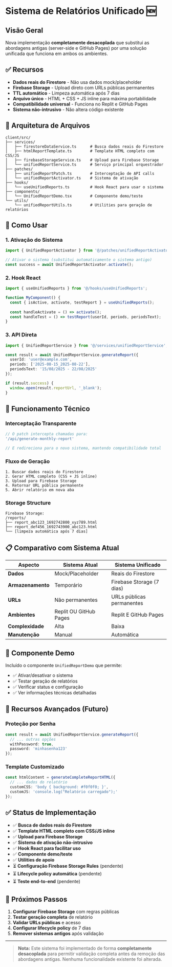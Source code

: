 # Sistema de Relatórios Unificado 🆕

## Visão Geral

Nova implementação **completamente desacoplada** que substitui as abordagens antigas (server-side e GitHub Pages) por uma solução unificada que funciona em ambos os ambientes.

## ✅ Recursos

- **Dados reais do Firestore** - Não usa dados mock/placeholder
- **Firebase Storage** - Upload direto com URLs públicas permanentes  
- **TTL automático** - Limpeza automática após 7 dias
- **Arquivo único** - HTML + CSS + JS inline para máxima portabilidade
- **Compatibilidade universal** - Funciona no Replit e GitHub Pages
- **Sistema não-intrusivo** - Não altera código existente

## 📁 Arquitetura de Arquivos

```
client/src/
├── services/
│   ├── firestoreDataService.ts      # Busca dados reais do Firestore
│   ├── htmlReportTemplate.ts        # Template HTML completo com CSS/JS
│   ├── firebaseStorageService.ts    # Upload para Firebase Storage
│   └── unifiedReportService.ts      # Serviço principal orquestrador
├── patches/
│   ├── unifiedReportPatch.ts        # Interceptação de API calls
│   └── unifiedReportActivator.ts    # Sistema de ativação
├── hooks/
│   └── useUnifiedReports.ts         # Hook React para usar o sistema
├── components/
│   └── UnifiedReportDemo.tsx        # Componente demo/teste
└── utils/
    └── unifiedReportUtils.ts        # Utilities para geração de relatórios
```

## 🚀 Como Usar

### 1. Ativação do Sistema

```typescript
import { UnifiedReportActivator } from '@/patches/unifiedReportActivator';

// Ativar o sistema (substitui automaticamente o sistema antigo)
const success = await UnifiedReportActivator.activate();
```

### 2. Hook React

```typescript
import { useUnifiedReports } from '@/hooks/useUnifiedReports';

function MyComponent() {
  const { isActive, activate, testReport } = useUnifiedReports();
  
  const handleActivate = () => activate();
  const handleTest = () => testReport(userId, periods, periodsText);
}
```

### 3. API Direta

```typescript
import { UnifiedReportService } from '@/services/unifiedReportService';

const result = await UnifiedReportService.generateReport({
  userId: 'user@example.com',
  periods: ['2025-08-15_2025-08-22'],
  periodsText: '15/08/2025 - 22/08/2025'
});

if (result.success) {
  window.open(result.reportUrl, '_blank');
}
```

## 🔧 Funcionamento Técnico

### Interceptação Transparente
```typescript
// O patch intercepta chamadas para:
'/api/generate-monthly-report'

// E redireciona para o novo sistema, mantendo compatibilidade total
```

### Fluxo de Geração
```
1. Buscar dados reais do Firestore
2. Gerar HTML completo (CSS + JS inline)
3. Upload para Firebase Storage 
4. Retornar URL pública permanente
5. Abrir relatório em nova aba
```

### Storage Structure
```
Firebase Storage:
/reports/
├── report_abc123_1692742800_xyz789.html
├── report_def456_1692743900_abc123.html
└── [limpeza automática após 7 dias]
```

## 📋 Comparativo com Sistema Atual

| **Aspecto** | **Sistema Atual** | **Sistema Unificado** |
|-------------|------------------|---------------------|
| **Dados** | Mock/Placeholder | Reais do Firestore |
| **Armazenamento** | Temporário | Firebase Storage (7 dias) |
| **URLs** | Não permanentes | URLs públicas permanentes |
| **Ambientes** | Replit OU GitHub Pages | Replit E GitHub Pages |
| **Complexidade** | Alta | Baixa |
| **Manutenção** | Manual | Automática |

## 🧪 Componente Demo

Incluído o componente `UnifiedReportDemo` que permite:

- ✅ Ativar/desativar o sistema
- ✅ Testar geração de relatórios
- ✅ Verificar status e configuração
- ✅ Ver informações técnicas detalhadas

## 🔐 Recursos Avançados (Futuro)

### Proteção por Senha
```typescript
const result = await UnifiedReportService.generateReport({
  // ... outras opções
  withPassword: true,
  password: 'minhasenha123'
});
```

### Template Customizado
```typescript
const htmlContent = generateCompleteReportHTML({
  // ... dados do relatório
  customCSS: 'body { background: #f0f0f0; }',
  customJS: 'console.log("Relatório carregado");'
});
```

## ✅ Status de Implementação

- ✅ **Busca de dados reais do Firestore**
- ✅ **Template HTML completo com CSS/JS inline**
- ✅ **Upload para Firebase Storage**
- ✅ **Sistema de ativação não-intrusivo**
- ✅ **Hook React para facilitar uso**
- ✅ **Componente demo/teste**
- ✅ **Utilities de apoio**
- ⏳ **Configuração Firebase Storage Rules** (pendente)
- ⏳ **Lifecycle policy automática** (pendente)
- ⏳ **Teste end-to-end** (pendente)

## 🎯 Próximos Passos

1. **Configurar Firebase Storage** com regras públicas
2. **Testar geração completa** de relatório
3. **Validar URLs públicas** e acesso
4. **Configurar lifecycle policy** de 7 dias
5. **Remover sistemas antigos** após validação

---

> **Nota:** Este sistema foi implementado de forma **completamente desacoplada** para permitir validação completa antes da remoção das abordagens antigas. Nenhuma funcionalidade existente foi alterada.